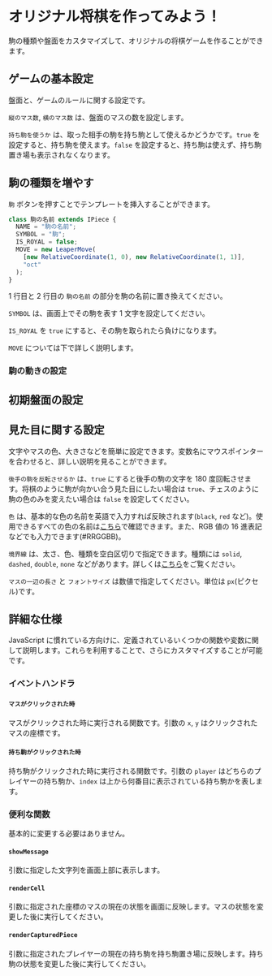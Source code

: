 # オリジナル将棋を作ってみよう！

駒の種類や盤面をカスタマイズして、オリジナルの将棋ゲームを作ることができます。

## ゲームの基本設定

盤面と、ゲームのルールに関する設定です。

`縦のマス数`, `横のマス数` は、盤面のマスの数を設定します。

`持ち駒を使うか` は、取った相手の駒を持ち駒として使えるかどうかです。`true` を設定すると、持ち駒を使えます。`false` を設定すると、持ち駒は使えず、持ち駒置き場も表示されなくなります。

## 駒の種類を増やす

`駒` ボタンを押すことでテンプレートを挿入することができます。

```js
class 駒の名前 extends IPiece {
  NAME = "駒の名前";
  SYMBOL = "駒";
  IS_ROYAL = false;
  MOVE = new LeaperMove(
    [new RelativeCoordinate(1, 0), new RelativeCoordinate(1, 1)],
    "oct"
  );
}
```

1 行目と 2 行目の `駒の名前` の部分を駒の名前に置き換えてください。

`SYMBOL` は、画面上でその駒を表す 1 文字を設定してください。

`IS_ROYAL` を `true` にすると、その駒を取られたら負けになります。

`MOVE` については下で詳しく説明します。

### 駒の動きの設定

## 初期盤面の設定

## 見た目に関する設定

文字やマスの色、大きさなどを簡単に設定できます。変数名にマウスポインターを合わせると、詳しい説明を見ることができます。

`後手の駒を反転させるか` は、`true` にすると後手の駒の文字を 180 度回転させます。将棋のように駒が向かい合う見た目にしたい場合は `true`、チェスのように駒の色のみを変えたい場合は `false` を設定してください。

`色` は、基本的な色の名前を英語で入力すれば反映されます(`black`, `red` など)。使用できるすべての色の名前は[こちら](https://developer.mozilla.org/ja/docs/Web/CSS/named-color)で確認できます。また、RGB 値の 16 進表記などでも入力できます(#RRGGBB)。

`境界線` は、太さ、色、種類を空白区切りで指定できます。種類には `solid`, `dashed`, `double`, `none` などがあります。詳しくは[こちら](https://developer.mozilla.org/ja/docs/Web/CSS/border)をご覧ください。

`マスの一辺の長さ` と `フォントサイズ` は数値で指定してください。単位は `px`(ピクセル)です。

## 詳細な仕様

JavaScript に慣れている方向けに、定義されているいくつかの関数や変数に関して説明します。これらを利用することで、さらにカスタマイズすることが可能です。

### イベントハンドラ

#### `マスがクリックされた時`

マスがクリックされた時に実行される関数です。引数の `x`, `y` はクリックされたマスの座標です。

#### `持ち駒がクリックされた時`

持ち駒がクリックされた時に実行される関数です。引数の `player` はどちらのプレイヤーの持ち駒か、`index` は上から何番目に表示されている持ち駒かを表します。

### 便利な関数

基本的に変更する必要はありません。

#### `showMessage`

引数に指定した文字列を画面上部に表示します。

#### `renderCell`

引数に指定された座標のマスの現在の状態を画面に反映します。マスの状態を変更した後に実行してください。

#### `renderCapturedPiece`

引数に指定されたプレイヤーの現在の持ち駒を持ち駒置き場に反映します。持ち駒の状態を変更した後に実行してください。
